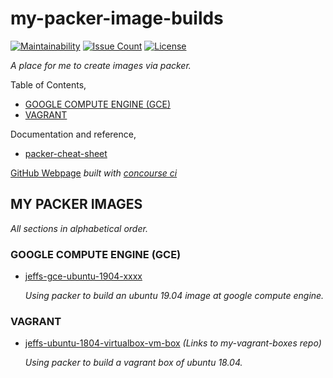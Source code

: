 # my-packer-image-builds

[![Maintainability](https://api.codeclimate.com/v1/badges/23dab087af17b9177ed8/maintainability)](https://codeclimate.com/github/JeffDeCola/my-packer-image-builds/maintainability)
[![Issue Count](https://codeclimate.com/github/JeffDeCola/my-packer-image-builds/badges/issue_count.svg)](https://codeclimate.com/github/JeffDeCola/my-packer-image-builds/issues)
[![License](http://img.shields.io/:license-mit-blue.svg)](http://jeffdecola.mit-license.org)

_A place for me to create images via packer._

Table of Contents,

* [GOOGLE COMPUTE ENGINE (GCE)](https://github.com/JeffDeCola/my-packer-image-builds#google-compute-engine-gce)
* [VAGRANT](https://github.com/JeffDeCola/my-packer-image-builds#vagrant)

Documentation and reference,

* [packer-cheat-sheet](https://github.com/JeffDeCola/my-cheat-sheets/tree/master/software/operations-tools/orchestration/builds-deployment-containers/packer-cheat-sheet)

[GitHub Webpage](https://jeffdecola.github.io/my-packer-image-builds/)
_built with
[concourse ci](https://github.com/JeffDeCola/my-packer-image-builds/blob/master/ci-README.md)_

## MY PACKER IMAGES

_All sections in alphabetical order._

### GOOGLE COMPUTE ENGINE (GCE)

* [jeffs-gce-ubuntu-1904-xxxx](https://github.com/JeffDeCola/my-packer-image-builds/tree/master/google-compute-engine/jeffs-gce-ubuntu-1904)

  _Using packer to build an ubuntu 19.04 image at google compute engine._

### VAGRANT

* [jeffs-ubuntu-1804-virtualbox-vm-box](https://github.com/JeffDeCola/my-vagrant-boxes/tree/master/create-vagrant-box-for-virtualbox-on-windows-using-packer/jeffs-ubuntu-1804-virtualbox-vm-box)
_(Links to my-vagrant-boxes repo)_

  _Using packer to build a vagrant box of ubuntu 18.04._
